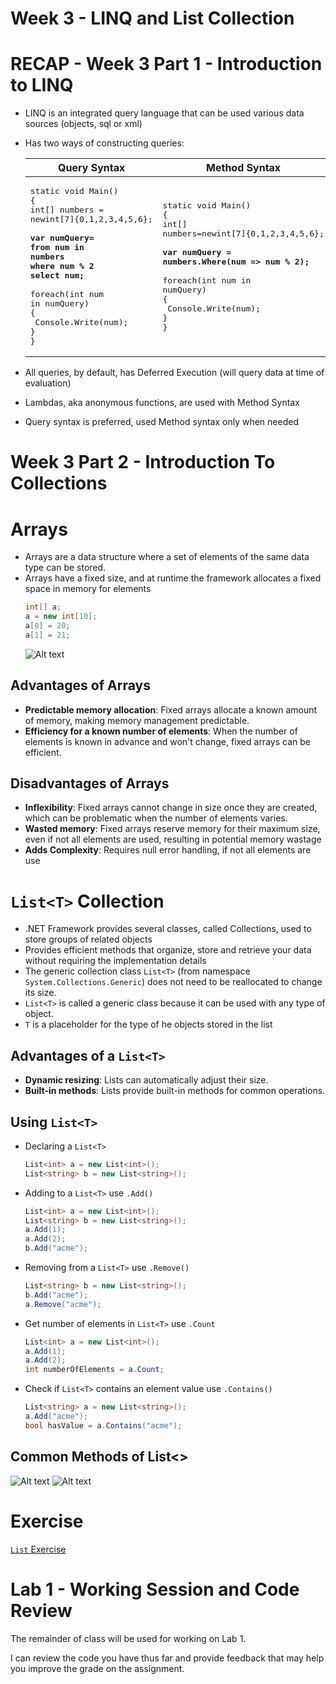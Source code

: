 # Week 3 - LINQ and List Collection

# RECAP - Week 3 Part 1 - Introduction to LINQ

- LINQ is an integrated query language that can be used various data sources (objects, sql or xml)
- Has two ways of constructing queries:

    | Query Syntax  | Method Syntax |
    | ------------- | ------------- |
    |<pre>static void Main()<br>{<br>int[] numbers = newint[7]{0,1,2,3,4,5,6};<br><br>**var numQuery=<br>from num in numbers<br>where num % 2<br>select num;**<br><br>foreach(int num in numQuery)<br>{<br>  Console.Write(num);<br>}<br>}<br></pre>|<pre>static void Main()<br>{<br>int[] numbers=newint[7]{0,1,2,3,4,5,6};<br><br>**var numQuery = numbers.Where(num => num % 2);**<br><br>foreach(int num in numQuery)<br>{<br>  Console.Write(num);<br>}<br>}<br></pre>
- All queries, by default, has Deferred Execution (will query data at time of evaluation)
- Lambdas, aka anonymous functions, are used with Method Syntax
- Query syntax is preferred, used Method syntax only when needed

# Week 3 Part 2 - Introduction To Collections

# Arrays
- Arrays are a data structure where a set of elements of the same data type can be stored.
- Arrays have a fixed size, and at runtime the framework allocates a fixed space in memory for elements
    ```csharp 
    int[] a;
    a = new int[10];
    a[0] = 20;
    a[1] = 21;
   ```
    ![Alt text](image.png)

## Advantages of Arrays
- **Predictable memory allocation**: Fixed arrays allocate a known amount of memory, making memory management predictable.
- **Efficiency for a known number of elements**: When the number of elements is known in advance and won't change, fixed arrays can be efficient.
## Disadvantages of Arrays
- **Inflexibility**: Fixed arrays cannot change in size once they are created, which can be problematic when the number of elements varies.
- **Wasted memory**: Fixed arrays reserve memory for their maximum size, even if not all elements are used, resulting in potential memory wastage
- **Adds Complexity**: Requires null error handling, if not all elements are use

# `List<T>` Collection
- .NET Framework provides several classes, called Collections, used to store groups of related objects
- Provides efficient methods that organize, store and retrieve your data without requiring the implementation details
-  The generic collection class `List<T>` (from namespace `System.Collections.Generic`) does not need to be reallocated to change its size.
- `List<T>` is called a generic class because it can be used with any type of object.
- `T` is a placeholder for the type of he objects stored in the list
## Advantages of a `List<T>`
- **Dynamic resizing**: Lists can automatically adjust their size.
- **Built-in methods**: Lists provide built-in methods for common operations.

## Using `List<T>`

- Declaring a `List<T>`
    ```csharp
    List<int> a = new List<int>();
    List<string> b = new List<string>();
    ```
- Adding to a `List<T>` use `.Add()`
    ```csharp
    List<int> a = new List<int>();
    List<string> b = new List<string>();
    a.Add(1);
    a.Add(2);
    b.Add("acme");
    ```
- Removing from a `List<T>` use `.Remove()`
    ```csharp
    List<string> b = new List<string>();
    b.Add("acme");
    a.Remove("acme"); 
    ```
- Get number of elements in `List<T>` use `.Count`
    ```csharp
    List<int> a = new List<int>();
    a.Add(1);
    a.Add(2);
    int numberOfElements = a.Count;
    ```
- Check if `List<T>` contains an element value use `.Contains()`
    ```csharp
    List<string> a = new List<string>();
    a.Add("acme");
    bool hasValue = a.Contains("acme");
    ```

## Common Methods of List<<T>>
![Alt text](image-1.png)
![Alt text](image-2.png)


# Exercise
[`List` Exercise](https://github.com/tgunness/ProgrammingInDotnet/blob/main/Exercises/Week%203/LISTWeeklyExercise.md)



# Lab 1 - Working Session and Code Review

The remainder of class will be used for working on Lab 1.

I can review the code you have thus far and provide feedback that may help you improve the grade on the assignment.